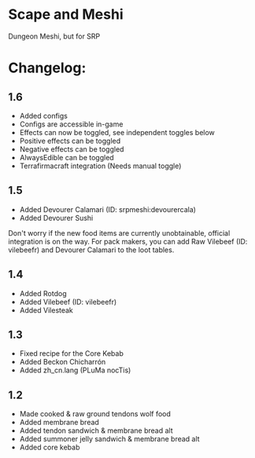 # Scape and Meshi
Dungeon Meshi, but for SRP

# Changelog:

## 1.6
- Added configs
- Configs are accessible in-game
- Effects can now be toggled, see independent toggles below
- Positive effects can be toggled
- Negative effects can be toggled
- AlwaysEdible can be toggled
- Terrafirmacraft integration (Needs manual toggle)

## 1.5
- Added Devourer Calamari (ID: srpmeshi:devourercala)
- Added Devourer Sushi

Don't worry if the new food items are currently unobtainable, official integration is on the way.
For pack makers, you can add Raw Vilebeef (ID: vilebeefr) and Devourer Calamari to the loot tables.


## 1.4
- Added Rotdog
- Added Vilebeef (ID: vilebeefr)
- Added Vilesteak 

## 1.3
- Fixed recipe for the Core Kebab
- Added Beckon Chicharrón
- Added zh_cn.lang (PLuMa nocTis)

## 1.2
- Made cooked & raw ground tendons wolf food
- Added membrane bread
- Added tendon sandwich & membrane bread alt
- Added summoner jelly sandwich & membrane bread alt
- Added core kebab
